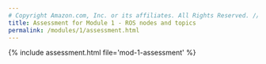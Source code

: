 ```yaml
---
# Copyright Amazon.com, Inc. or its affiliates. All Rights Reserved. // SPDX-License-Identifier: CC-BY-SA-4.0
title: Assessment for Module 1 - ROS nodes and topics
permalink: /modules/1/assessment.html
---
```


{% include assessment.html file='mod-1-assessment' %}

